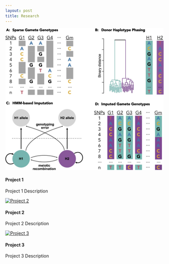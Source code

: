 ```yaml
---
layout: post
title: Research
---
```


[![rhapsodi](../images/research_images/rhapsodi_schematic.jpg)](../research_projects/research.md#project1)
#### Project 1
Project 1 Description

[![Project 2](../path/to/project2_icon.png)](research.md#project2)
#### Project 2
Project 2 Description

[![Project 3](../path/to/project3_icon.png)](research.md#project3)
#### Project 3
Project 3 Description
